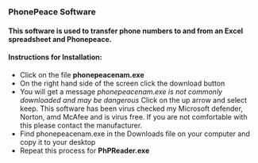 ### PhonePeace Software
#### This software is used to transfer phone numbers to and from an Excel spreadsheet and Phonepeace.
#### Instructions for Installation:
<ul>
  <li>Click on the file <strong>phonepeacenam.exe</strong>
    <li>On the right hand side of the screen click the download button</li>
  <li>You will get a message <em>phonepeacenam.exe is not commonly downloaded and may be dangerous</em> Click on the up arrow and select keep. This software has been virus checked my Microsoft defender, Norton, amd McAfee and is virus free. If you are not comfortable with this please contact the manufacturer.
  <li>Find phonepeacenam.exe in the Downloads file on your computer and copy it to your desktop</li>
  <li>Repeat this process for <strong>PhPReader.exe</strong></li>
<ul>
